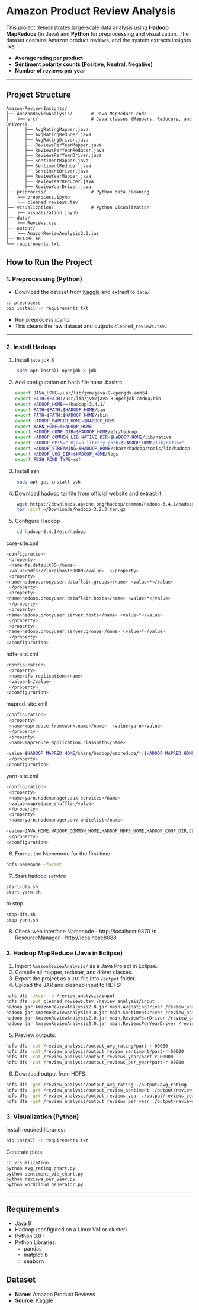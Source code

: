 
# Amazon Product Review Analysis

This project demonstrates large-scale data analysis using **Hadoop MapReduce** (in Java) and **Python** for preprocessing and visualization. The dataset contains Amazon product reviews, and the system extracts insights like:

-  **Average rating per product**
-  **Sentiment polarity counts (Positive, Neutral, Negative)**
-  **Number of reviews per year**

---

## Project Structure

```
Amazon-Review-Insights/
├── AmazonReviewAnalysis/       # Java MapReduce code
│   ├── src/                    # Java classes (Mappers, Reducers, and Drivers)
|      ├── AvgRatingMapper.java
│      ├── AvgRatingReducer.java
│      ├── AvgRatingDriver.java
│      ├── ReviewsPerYearMapper.java
│      ├── ReviewsPerYearReducer.java
│      ├── ReviewsPerYearDriver.java
│      ├── SentimentMapper.java
│      ├── SentimentReducer.java
│      ├── SentimentDriver.java            
│      ├── ReviewYearMapper.java            
│      ├── ReviewYearReducer.java
│      ├── ReviewYearDriver.java
├── preprocess/                 # Python data cleaning
│   ├── preprocess.ipynb
│   └── cleaned_reviews.tsv
├── visualization/              # Python visualization
│   ├── visualization.ipynb
├── data/
│   └── Reviews.csv
├── output/
│   └── AmazonReviewAnalysis2.0.jar
├── README.md
└── requirements.txt
```


## How to Run the Project

### 1. Preprocessing (Python)
- Download the dataset from [Kaggle](https://www.kaggle.com/datasets/arhamrumi/amazon-product-reviews) and extract to `data/`

```bash
cd preprocess
pip install -r requirements.txt
```
- Run preprocess.ipynb.
- This cleans the raw dataset and outputs `cleaned_reviews.tsv`.

---

### 2. Install Hadoop
1. Install java jdk 8
```bash
    sudo apt install openjdk-8-jdk
```
2. Add configuration on bash file
    nano .bashrc
    ```bash
    export JAVA_HOME=/usr/lib/jvm/java-8-openjdk-amd64 
    export PATH=$PATH:/usr/lib/jvm/java-8-openjdk-amd64/bin 
    export HADOOP_HOME=~/hadoop-3.4.1/ 
    export PATH=$PATH:$HADOOP_HOME/bin 
    export PATH=$PATH:$HADOOP_HOME/sbin 
    export HADOOP_MAPRED_HOME=$HADOOP_HOME 
    export YARN_HOME=$HADOOP_HOME 
    export HADOOP_CONF_DIR=$HADOOP_HOME/etc/hadoop 
    export HADOOP_COMMON_LIB_NATIVE_DIR=$HADOOP_HOME/lib/native 
    export HADOOP_OPTS="-Djava.library.path=$HADOOP_HOME/lib/native" 
    export HADOOP_STREAMING=$HADOOP_HOME/share/hadoop/tools/lib/hadoop-streaming-3.4.1.jar
    export HADOOP_LOG_DIR=$HADOOP_HOME/logs 
    export PDSH_RCMD_TYPE=ssh
    ```
3. Install ssh
```bash
    sudo apt-get install ssh
```
4. Download hadoop tar file from official website and extract it.
```bash
    wget https://downloads.apache.org/hadoop/common/hadoop-3.4.1/hadoop-3.4.1.tar.gz
    tar -zxvf ~/Downloads/hadoop-3.2.3.tar.gz 
```
5. Configure Hadoop
```bash
    cd hadoop-3.4.1/etc/hadoop
```
core-site.xml
```bash
<configuration> 
 <property> 
 <name>fs.defaultFS</name> 
 <value>hdfs://localhost:9000</value>  </property> 
 <property> 
<name>hadoop.proxyuser.dataflair.groups</name> <value>*</value> 
 </property> 
 <property> 
<name>hadoop.proxyuser.dataflair.hosts</name> <value>*</value> 
 </property> 
 <property> 
<name>hadoop.proxyuser.server.hosts</name> <value>*</value> 
 </property> 
 <property> 
<name>hadoop.proxyuser.server.groups</name> <value>*</value> 
 </property> 
</configuration>
```

hdfs-site.xml
```bash
<configuration> 
 <property> 
 <name>dfs.replication</name> 
 <value>1</value> 
 </property> 
</configuration>
```

mapred-site.xmll
```bash
<configuration> 
 <property> 
 <name>mapreduce.framework.name</name>  <value>yarn</value> 
 </property> 
 <property>
 <name>mapreduce.application.classpath</name> 
  
<value>$HADOOP_MAPRED_HOME/share/hadoop/mapreduce/*:$HADOOP_MAPRED_HOME/share/hadoop/mapreduce/lib/*</value> 
 </property> 
</configuration>
```

yarn-site.xml
```bash
<configuration> 
 <property> 
 <name>yarn.nodemanager.aux-services</name> 
 <value>mapreduce_shuffle</value> 
 </property> 
 <property> 
 <name>yarn.nodemanager.env-whitelist</name> 
  
<value>JAVA_HOME,HADOOP_COMMON_HOME,HADOOP_HDFS_HOME,HADOOP_CONF_DIR,CLASSPATH_PREP END_DISTCACHE,HADOOP_YARN_HOME,HADOOP_MAPRED_HOME</value> 
 </property> 
</configuration>
```
6. Format the Namenode for the first time
```bash
hdfs namenode -format
```

7. Start hadoop service
```bash
start-dfs.sh
start-yarn.sh
```
to stop
```bash
stop-dfs.sh
stop-yarn.sh
```

8. Check web interface
Namenode - http://localhost:9870 \n
ResourceManager - http://localhost:8088


### 3. Hadoop MapReduce (Java in Eclipse)

1. Import `AmazonReviewAnalysis/` as a Java Project in Eclipse.
2. Compile all mapper, reducer, and driver classes.
3. Export the project as a `JAR` file into `/output` folder.
4. Upload the JAR and cleaned input to HDFS:

```bash
hdfs dfs -mkdir -p /review_analysis/input
hdfs dfs -put cleaned_reviews.tsv /review_analysis/input
hadoop jar AmazonReviewAnalysis2.0.jar main.AvgRatingDriver /review_analysis/input /review_analysis/output_avg_rating
hadoop jar AmazonReviewAnalysis2.0.jar main.SentimentDriver /review_analysis/input /review_analysis/output_review_sentiment
hadoop jar AmazonReviewAnalysis2.0.jar main.ReviewYearDriver /review_analysis/input /review_analysis/output_reviews_year
hadoop jar AmazonReviewAnalysis2.0.jar main.ReviewsPerYearDriver /review_analysis/input /review_analysis/output_reviews_per_year

```
5. Preview outputs:
```bash
hdfs dfs -cat /review_analysis/output_avg_rating/part-r-00000
hdfs dfs -cat /review_analysis/output_review_sentiment/part-r-00000
hdfs dfs -cat /review_analysis/output_reviews_year/part-r-00000
hdfs dfs -cat /review_analysis/output_reviews_per_year/part-r-00000

```

6. Download output from HDFS:

```bash
hdfs dfs -get /review_analysis/output_avg_rating ./output/avg_rating
hdfs dfs -get /review_analysis/output_review_sentiment ./output/review_sentiment
hdfs dfs -get /review_analysis/output_reviews_year ./output/reviews_year
hdfs dfs -get /review_analysis/output_reviews_per_year ./output/reviews_per_year

```

### 3. Visualization (Python)

Install required libraries:

```bash
pip install -r requirements.txt
```

Generate plots:

```bash
cd visualization
python avg_rating_chart.py
python sentiment_pie_chart.py
python reviews_per_year.py
python wordcloud_generator.py
```

---

## Requirements

- Java 8
- Hadoop (configured on a Linux VM or cluster)
- Python 3.8+
- Python Libraries:
  - pandas
  - matplotlib
  - seaborn

## Dataset

- **Name**: Amazon Product Reviews 
- **Source**: [Kaggle](https://www.kaggle.com/datasets/arhamrumi/amazon-product-reviews)


